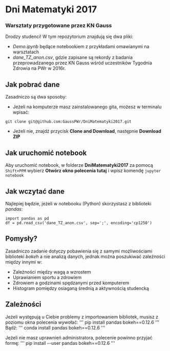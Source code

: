 # Dni Matematyki 2017
### Warsztaty przygotowane przez KN Gauss

Drodzy studenci!
W tym repozytorium znajdują się dwa pliki:
* *Demo.ipynb* będące notebookiem z przykładami omawianymi na warsztatach 
* *dane_TZ_anon.csv*, gdzie zapisane są rekordy z badania przeprowadzanego przez KN Gauss wśród uczestników Tygodnia Zdrowia na PWr w 2016r.


## Jak pobrać dane
Zasadniczo są dwa sposoby:
* Jeżeli na komputerze masz zainstalowanego gita, możesz w terminalu wpisać:
```
git clone git@github.com:GaussPWr/DniMatematyki2017.git
```
* Jeżeli nie, znajdź przycisk **Clone and Download**, następnie **Download ZIP**

## Jak uruchomić notebook
Aby uruchomić notebook, w folderze **DniMatematyki2017** za pomocą `Shift+PPM` wybierz **Otwórz okno polecenia tutaj** i wpisz komendę `jupyter notebook`

## Jak wczytać dane
Najlepiej będzie, jeżeli w notebooku (Python) skorzystasz z biblioteki *pandas*:
```
import pandas as pd
df = pd.read_csv('dane_TZ_anon.csv', sep=';', encoding='cp1250')
```

## Pomysły?
Zasadniczo zadanie dotyczy pobawienia się z samymi możliwościami biblioteki *bokeh* a nie analizą danych, jednak można poszukiwać zależności między innymi w:
* Zależności między wagą a wzrostem
* Uprawianiem sportu a zdrowiem
* Zdrowiem a godzinami spędzanymi przed komputerem
* Histogram pomiędzy osiaganą średnią a aktywnością studencką

## Zależności
Jeżeli występują u Ciebie problemy z importowaniem bibliotek, musisz z poziomu okna polecenia wywołać:
'''
pip install pandas bokeh==0.12.6
'''
Bądź:
'''
conda install pandas bokeh==0.12.6
'''

Jeżeli nie masz uprawnień administratora, polecenie powinno przyjać formę:
'''
pip install --user pandas bokeh==0.12.6
'''

